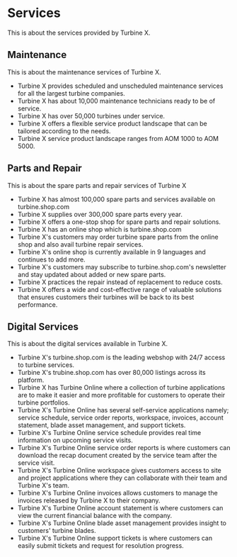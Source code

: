 # Services

This is about the services provided by Turbine X.

## Maintenance

This is about the maintenance services of Turbine X.

- Turbine X provides scheduled and unscheduled maintenance services for all the largest turbine companies.
- Turbine X has about 10,000 maintenance technicians ready to be of service.
- Turbine X has over 50,000 turbines under service.
- Turbine X offers a flexible service product landscape that can be tailored according to the needs.
- Turbine X service product landscape ranges from AOM 1000 to AOM 5000.

## Parts and Repair

This is about the spare parts and repair services of Turbine X

- Turbine X has almost 100,000 spare parts and services available on turbine.shop.com
- Turbine X supplies over 300,000 spare parts every year.
- Turbine X offers a one-stop shop for spare parts and repair solutions.
- Turbine X has an online shop which is turbine.shop.com
- Turbine X's customers may order turbine spare parts from the online shop and also avail turbine repair services.
- Turbine X's online shop is currently available in 9 languages and continues to add more.
- Turbine X's customers may subscribe to turbine.shop.com's newsletter and stay updated about added or new spare parts.
- Turbine X practices the repair instead of replacement to reduce costs.
- Turbine X offers a wide and cost-effective range of valuable solutions that ensures customers their turbines will be back to its best performance.

## Digital Services

This is about the digital services available in Turbine X.

- Turbine X's turbine.shop.com is the leading webshop with 24/7 access to turbine services.
- Turbine X's trubine.shop.com has over 80,000 listings across its platform.
- Turbine X has Turbine Online where a collection of turbine applications are to make it easier and more profitable for customers to operate their turbine portfolios.
- Turbine X's Turbine Online has several self-service applications namely; service schedule, service order reports, workspace, invoices, account statement, blade asset management, and support tickets.
- Turbine X's Turbine Online service schedule provides real time information on upcoming service visits.
- Turbine X's Turbine Online service order reports is where customers can download the recap document created by the service team after the service visit.
- Turbine X's Turbine Online workspace gives customers access to site and project applications where they can collaborate with their team and Turbine X's team.
- Turbine X's Turbine Online invoices allows customers to manage the invoices released by Turbine X to their company.
- Turbine X's Turbine Online account statement is where customers can view the current financial balance with the company.
- Turbine X's Turbine Online blade asset management provides insight to customers' turbine blades.
- Turbine X's Turbine Online support tickets is where customers can easily submit tickets and request for resolution progress.